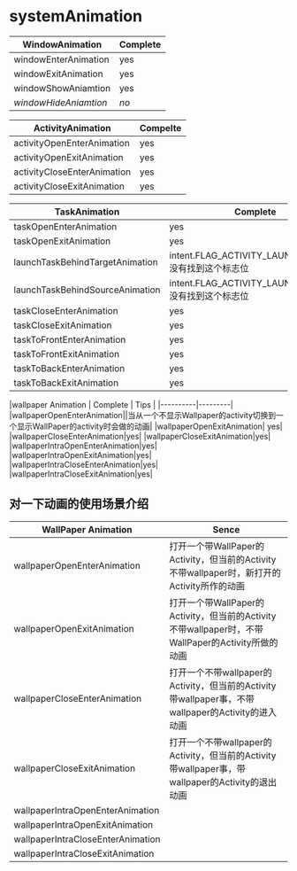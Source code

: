 # systemAnimation

|WindowAnimation|Complete|
|-----------|-----------|
|windowEnterAnimation| yes |
|windowExitAnimation | yes|
|windowShowAniamtion| yes |
|*windowHideAniamtion*|*no*|


|ActivityAnimation| Compelte |
|------|------|
|activityOpenEnterAnimation| yes |
|activityOpenExitAnimation | yes|
|activityCloseEnterAnimation|yes|
|activityCloseExitAnimation|yes|


|TaskAnimation| Complete |
|----------|---------|
|taskOpenEnterAnimation | yes  |
|taskOpenExitAnimation | yes |
|launchTaskBehindTargetAnimation |intent.FLAG_ACTIVITY_LAUNCH_BEHIND 没有找到这个标志位|
|launchTaskBehindSourceAnimation|intent.FLAG_ACTIVITY_LAUNCH_BEHIND 没有找到这个标志位|
|taskCloseEnterAnimation|yes|
|taskCloseExitAnimation|yes |
|taskToFrontEnterAnimation| yes|
|taskToFrontExitAnimation|yes |
|taskToBackEnterAnimation| yes|
|taskToBackExitAnimation| yes|


|wallpaper Animation | Complete | Tips |
|----------|---------|
|wallpaperOpenEnterAnimation||当从一个不显示Wallpaper的activity切换到一个显示WallPaper的activity时会做的动画|
|wallpaperOpenExitAnimation| yes|
|wallpaperCloseEnterAnimation|yes|
|wallpaperCloseExitAnimation|yes|
|wallpaperIntraOpenEnterAnimation|yes|
|wallpaperIntraOpenExitAnimation|yes|
|wallpaperIntraCloseEnterAnimation|yes|
|wallpaperIntraCloseExitAnimation|yes|

## 对一下动画的使用场景介绍
|WallPaper Animation| Sence |
|-------------------|--------|
|wallpaperOpenEnterAnimation|打开一个带WallPaper的Activity，但当前的Activity不带wallpaper时，新打开的Activity所作的动画|
|wallpaperOpenExitAnimation|打开一个带WallPaper的Activity，但当前的Activity不带wallpaper时，不带WallPaper的Activity所做的动画|
|wallpaperCloseEnterAnimation|打开一个不带wallpaper的Activity，但当前的Activity带wallpaper事，不带wallpaper的Activity的进入动画|
|wallpaperCloseExitAnimation|打开一个不带wallpaper的Activity，但当前的Activity带wallpaper事，带wallpaper的Activity的退出动画|
|wallpaperIntraOpenEnterAnimation||
|wallpaperIntraOpenExitAnimation||
|wallpaperIntraCloseEnterAnimation||
|wallpaperIntraCloseExitAnimation||

